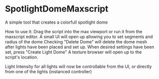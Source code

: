 # SpotlightDomeMaxscript
A simple tool that creates a colorfull spotlight dome

How to use it:
Drag the script into the max viewport or run it from the maxscript editor.
A small UI will open up allowing you to set segments and radius of the dome
Checking "Delete Dome" will delete the dome mesh after lights have been placed and set up.
When desired settings have been set, press "Create Light Dome"
A texture browser will open up to the script's location.

Light Intensity for all lights will now be controllable from the UI, or directly from one of the lights (instanced controller)
